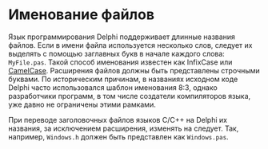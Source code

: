 # Именование файлов

Язык программирования Delphi поддерживает длинные названия файлов. Если в имени файла используется несколько слов, следует их выделять с помощью заглавных букв в начале каждого слова: `MyFile.pas`. Такой способ именования известен как InfixCase или [CamelCase](https://ru.wikipedia.org/wiki/CamelCase). Расширения файлов должны быть представлены строчными буквами. По историческим причинам, в названиях исходном коде Delphi часто использовался шаблон именования 8:3, однако разработчики программ, в том числе создатели компиляторов языка, уже давно не ограничены этими рамками.

При переводе заголовочных файлов языков C/C++ на Delphi их названия, за исключением расширения, изменять на следует. Так, например, `Windows.h` должен быть представлен как `Windows.pas`.

